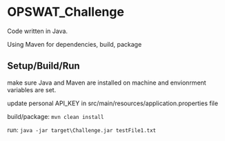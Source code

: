 # OPSWAT_Challenge
Code written in Java.

Using Maven for dependencies, build, package

## Setup/Build/Run
make sure Java and Maven are installed on machine and envionrment variables are set.

update personal API_KEY in src/main/resources/application.properties file

build/package: `mvn clean install`

run: `java -jar target\Challenge.jar testFile1.txt`


